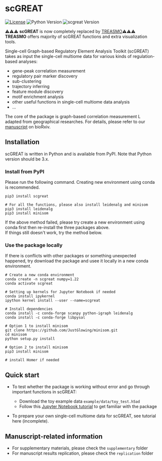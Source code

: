 # scGREAT
[![License](https://img.shields.io/github/license/ChaozhongLiu/DyberPet.svg)](LICENSE)
![Python Version](https://img.shields.io/badge/python-3.x-blue.svg)
![scgreat Version](https://img.shields.io/badge/scgreat-v1.0.0-green.svg)  

:warning::warning::warning: **scGREAT** is now completely replaced by [TREASMO](https://github.com/ChaozhongLiu/TREASMO):warning::warning::warning:  
**TREASMO** offers majority of scGREAT functions and extra visualization tools.

Single-cell Graph-based Regulatory Element Analysis Toolkit (scGREAT) takes as input the single-cell multiome data for various kinds of regulation-based analyses:  
- gene-peak correlation measurement
- regulatory pair marker discovery
- sub-clustering
- trajectory inferring
- feature module discovery
- motif enrichment analysis
- other useful functions in single-cell multiome data analysis
- ...
  
  
The core of the package is graph-based correlation measurement L adapted from geographical researches. For details, please refer to our [manuscript](https://www.biorxiv.org/content/10.1101/2023.01.27.525916v1) on bioRxiv.

## Installation
scGREAT is written in Python and is available from PyPI. Note that Python version should be 3.x.

### Install from PyPI
Please run the following command. Creating new environment using conda is recommended.
```
pip3 install scgreat

# For all the functions, please also install leidenalg and minisom
pip3 install leidenalg
pip3 install minisom
```
If the above method failed, please try create a new environment using conda first then re-install the three packages above.  
If things still doesn't work, try the method below.

### Use the package locally
If there is conflicts with other packages or something unexpected happened, try download the package and usee it locally in a new conda environment.
```
# Create a new conda environment
conda create -n scgreat numpy=1.22
conda activate scgreat

# Setting up kernels for Jupyter Notebook if needed
conda install ipykernel
ipython kernel install --user --name=scgreat

# Install dependencies
conda install -c conda-forge scanpy python-igraph leidenalg
conda install -c conda-forge libpysal

# Option 1 to install minisom
git clone https://github.com/JustGlowing/minisom.git
cd minisom
python setup.py install

# Option 2 to install minisom
pip3 install minisom

# install Homer if needed
```

  
  
  
## Quick start
- To test whether the package is working without error and go through important functions in scGREAT:
  - Download the toy example data ``example/data/toy_test.h5ad``
  - Follow this [Jupyter Notebook tutorial](example/quick_start_test.ipynb)  to get familiar with the package

- To prepare your own single-cell multiome data for scGREAT, see tutorial here (incomplete).


## Manuscript-related information
- For supplementary materials, please check the ``supplementary`` folder
- For manuscript results replication, please check the ``replication`` folder
